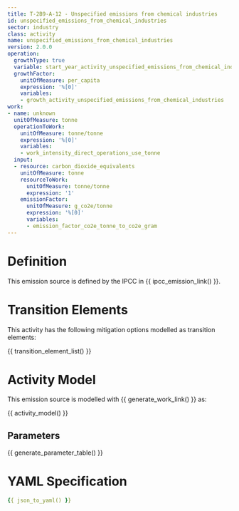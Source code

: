 ```yaml
---
title: T-2B9-A-12 - Unspecified emissions from chemical industries
id: unspecified_emissions_from_chemical_industries
sector: industry
class: activity
name: unspecified_emissions_from_chemical_industries
version: 2.0.0
operation:
  growthType: true
  variable: start_year_activity_unspecified_emissions_from_chemical_industries
  growthFactor:
    unitOfMeasure: per_capita
    expression: '%[0]'
    variables:
    - growth_activity_unspecified_emissions_from_chemical_industries
work:
- name: unknown
  unitOfMeasure: tonne
  operationToWork:
    unitOfMeasure: tonne/tonne
    expression: '%[0]'
    variables:
    - work_intensity_direct_operations_use_tonne
  input:
  - resource: carbon_dioxide_equivalents
    unitOfMeasure: tonne
    resourceToWork:
      unitOfMeasure: tonne/tonne
      expression: '1'
    emissionFactor:
      unitOfMeasure: g_co2e/tonne
      expression: '%[0]'
      variables:
      - emission_factor_co2e_tonne_to_co2e_gram
---
```



# Definition
This emission source is defined by the IPCC in {{ ipcc_emission_link() }}.

# Transition Elements

This activity has the following mitigation options modelled as transition elements:

{{ transition_element_list() }}

# Activity Model
This emission source is modelled with {{ generate_work_link() }} as:

{{ activity_model() }}

## Parameters

{{ generate_parameter_table() }}

# YAML Specification

```yaml
{{ json_to_yaml() }}
```

